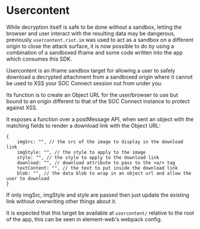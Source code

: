 # Usercontent

While decryption itself is safe to be done without a sandbox,
letting the browser and user interact with the resulting data may be dangerous,
previously `usercontent.riot.im` was used to act as a sandbox on a different origin to close the attack surface,
it is now possible to do by using a combination of a sandboxed iframe and some code written into the app which consumes this SDK.

Usercontent is an iframe sandbox target for allowing a user to safely download a decrypted attachment from a sandboxed origin where it cannot be used to XSS your SOC Connect session out from under you.

Its function is to create an Object URL for the user/browser to use but bound to an origin different to that of the SOC Connect instance to protect against XSS.

It exposes a function over a postMessage API, when sent an object with the matching fields to render a download link with the Object URL:

```json5
{
    imgSrc: "", // the src of the image to display in the download link
    imgStyle: "", // the style to apply to the image
    style: "", // the style to apply to the download link
    download: "", // download attribute to pass to the <a/> tag
    textContent: "", // the text to put inside the download link
    blob: "", // the data blob to wrap in an object url and allow the user to download
}
```

If only imgSrc, imgStyle and style are passed then just update the existing link without overwriting other things about it.

It is expected that this target be available at `usercontent/` relative to the root of the app, this can be seen in element-web's webpack config.
